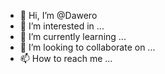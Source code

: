 - 👋 Hi, I’m @Dawero
- 👀 I’m interested in ...
- 🌱 I’m currently learning ...
- 💞️ I’m looking to collaborate on ...
- 📫 How to reach me ...

<!---
Dawero/Dawero is a ✨ special ✨ repository because its `README.md` (this file) appears on your GitHub profile.
You can click the Preview link to take a look at your changes.
--->
